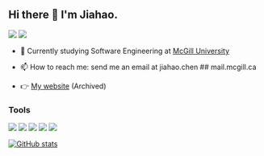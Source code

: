 ## Hi there 👋 I'm Jiahao.

<p align="left">
<a href="https://linkedin.com/in/jiahao-c"><img src="https://img.shields.io/badge/linkedin%20-%230077B5.svg?&style=for-the-badge&logo=linkedin&logoColor=white"/></a>
  <a href="https://jiahao-c.medium.com"><img src="https://img.shields.io/badge/-Medium-orange?&style=for-the-badge&logo=medium&logoColor=white"/></a>
<br/>
  
- 🌱 Currently studying Software Engineering at [McGill University](https://mcgill.ca)
  
- 📫 How to reach me: send me an email at jiahao.chen ## mail.mcgill.ca

- 👉 [My website](https://jiahao-chen.web.app/)  (Archived)

</p>


### Tools 
 
<p align="left">
  <img src="https://img.shields.io/badge/-TypeScript-blue?&style=for-the-badge&logo=javascript&logoColor=white%22"/>
  <img src="https://img.shields.io/badge/python%20-%2314354C.svg?&style=for-the-badge&logo=python&logoColor=white"/>
  <img src="https://img.shields.io/badge/bash%20-%23121011.svg?&style=for-the-badge&logo=gnu-bash&logoColor=white"/>
  <img src="https://img.shields.io/badge/azure%20-%230072C6.svg?&style=for-the-badge&logo=azure-devops&logoColor=white"/>
  <img src="https://img.shields.io/badge/vscode-blue.svg?&style=for-the-badge&logo=visual-studio-code&logoColor=white" />
</p>

[![GitHub stats](https://github-readme-stats.vercel.app/api?username=jiahao-c&show_icons=true)  ](https://github.com/jiahao-c/)

